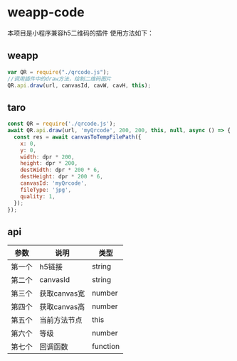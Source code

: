 # weapp-code
本项目是小程序兼容h5二维码的插件
使用方法如下：
## weapp
```js
var QR = require("./qrcode.js");
//调用插件中的draw方法，绘制二维码图片
QR.api.draw(url, canvasId, cavW, cavH, this);
```
## taro
```js
const QR = require('./qrcode.js');
await QR.api.draw(url, 'myQrcode', 200, 200, this, null, async () => {
  const res = await canvasToTempFilePath({
    x: 0,
    y: 0,
    width: dpr * 200,
    height: dpr * 200,
    destWidth: dpr * 200 * 6,
    destHeight: dpr * 200 * 6,
    canvasId: 'myQrcode',
    fileType: 'jpg',
    quality: 1,
  });
});
```

## api
|  参数   | 说明  | 类型 |
|  ----  | ----  | ---- |
| 第一个 | h5链接  | string |
| 第二个 | canvasId  | string |
| 第三个 | 获取canvas宽  | number |
| 第四个 | 获取canvas高  | number |
| 第五个 | 当前方法节点  | this |
| 第六个 | 等级  | number |
| 第七个 | 回调函数  | function |

